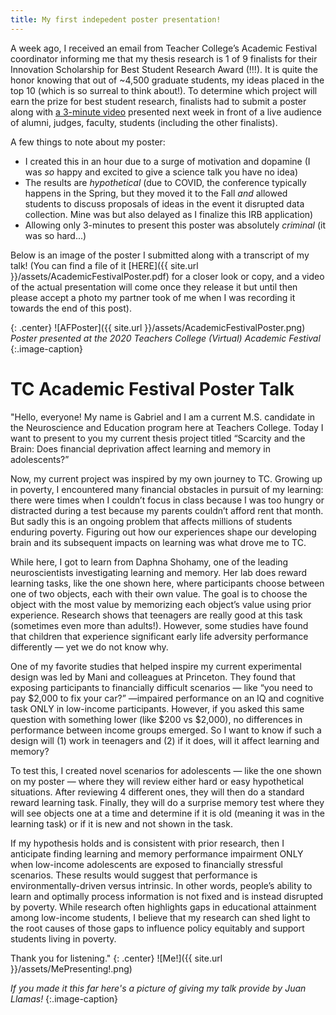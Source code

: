 ```yaml
---
title: My first indepedent poster presentation!
---
```

A week ago, I received an email from Teacher College’s Academic Festival coordinator informing me that my thesis research is 1 of 9 finalists for their Innovation Scholarship for Best Student Research Award (!!!). It is quite the honor knowing that out of ~4,500 graduate students, my ideas placed in the top 10 (which is so surreal to think about!). To determine which project will earn the prize for best student research, finalists had to submit a poster along with [a 3-minute video](https://www.youtube.com/watch?v=oDVRI8iYaJE&feature=youtu.be) presented next week in front of a live audience of alumni, judges, faculty, students (including the other finalists). 

A few things to note about my poster:

* I created this in an hour due to a surge of motivation and dopamine (I was *so* happy and excited to give a science talk you have no idea)
* The results are *hypothetical* (due to COVID, the conference typically happens in the Spring, but they moved it to the Fall *and* allowed students to discuss proposals of ideas in the event it disrupted data collection. Mine was but also delayed as I finalize this IRB application)
* Allowing only 3-minutes to present this poster was absolutely *criminal* (it was so hard...)

Below is an image of the poster I submitted along with a transcript of my talk! (You can find a file of it [HERE]({{ site.url }}/assets/AcademicFestivalPoster.pdf) for a closer look or copy, and a video of the actual presentation will come once they release it but until then please accept a photo my partner took of me when I was recording it towards the end of this post). 

{: .center}
![AFPoster]({{ site.url }}/assets/AcademicFestivalPoster.png)
*Poster presented at the 2020 Teachers College (Virtual) Academic Festival*
{:.image-caption}

# TC Academic Festival Poster Talk

"Hello, everyone! My name is Gabriel and I am a current M.S. candidate in the Neuroscience and Education program here at Teachers College. Today I want to present to you my current thesis project titled “Scarcity and the Brain: Does financial deprivation affect learning and memory in adolescents?” 

Now, my current project was inspired by my own journey to TC. Growing up in poverty, I encountered many financial obstacles in pursuit of my learning: there were times when I couldn’t focus in class because I was too hungry or distracted during a test because my parents couldn’t afford rent that month. But sadly this is an ongoing problem that affects millions of students enduring poverty. Figuring out how our experiences shape our developing brain and its subsequent impacts on learning was what drove me to TC. 

While here, I got to learn from Daphna Shohamy, one of the leading neuroscientists investigating learning and memory. Her lab does reward learning tasks, like the one shown here, where participants choose between one of two objects, each with their own value. The goal is to choose the object with the most value by memorizing each object’s value using prior experience. Research shows that teenagers are really good at this task (sometimes even more than adults!). However, some studies have found that children that experience significant early life adversity performance differently — yet we do not know why. 

One of my favorite studies that helped inspire my current experimental design was led by Mani and colleagues at Princeton. They found that exposing participants to financially difficult scenarios — like “you need to pay $2,000 to fix your car?” —impaired performance on an IQ and cognitive task ONLY in low-income participants. However, if you asked this same question with something lower (like $200 vs $2,000), no differences in performance between income groups emerged. So I want to know if such a design will (1) work in teenagers and (2) if it does, will it affect learning and memory?

To test this, I created novel scenarios for adolescents — like the one shown on my poster — where they will review either hard or easy hypothetical situations. After reviewing 4 different ones, they will then do a standard reward learning task. Finally, they will do a surprise memory test where they will see objects one at a time and determine if it is old (meaning it was in the learning task) or if it is new and not shown in the task. 

If my hypothesis holds and is consistent with prior research, then I anticipate finding learning and memory performance impairment ONLY when low-income adolescents are exposed to financially stressful scenarios. These results would suggest that performance is environmentally-driven versus intrinsic. In other words, people’s ability to learn and optimally process information is not fixed and is instead disrupted by poverty. While research often highlights gaps in educational attainment among low-income students, I believe that my research can shed light to the root causes of those gaps to influence policy equitably and support students living in poverty. 

Thank you for listening."
{: .center}
![Me!]({{ site.url }}/assets/MePresenting!.png)

*If you made it this far here's a picture of giving my talk provide by Juan Llamas!*
{:.image-caption}
